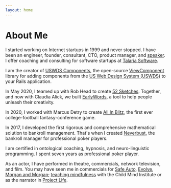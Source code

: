 ```yaml
---
layout: home
---
```

# About Me

I started working
on Internet startups
in 1999
and never stopped.
I have been
an engineer, founder, consultant, CTO, product manager, and [speaker](https://www.youtube.com/watch?v=rudQgpOhQ04).
I offer coaching and consulting
for software startups
at [Talaria Software](https://talariasoftware.com).


I am the creator
of [USWDS Components](https://github.com/TalariaSoftware/uswds_components),
the open-source [ViewComponent](https://viewcomponent.org) library
for adding components
from the [US Web Design System (USWDS)](https://designsystem.digital.gov)
to your Rails application.

In May 2020,
I teamed up
with Rob Head
to create [52 Sketches](https://52sketches.com).
Together,
and now with Claudia Alick,
we built [EarlyWords](https://www.earlywords.io),
a tool
to help
people unleash
their creativity.

In 2020,
I worked with
Marcus Detry
to create
[All In Blitz](https://www.allinblitz.com),
the first ever
college-football fantasy-conference game.

In 2017,
I developed
the first
rigorous and comprehensive
mathematical solution
to bankroll management.
That's when
I created [Neverbust](https://neverbust.com),
the bankroll manager
for professional poker players.

I am certified
in ontological coaching, hypnosis, and neuro-linguistic programming.
I spent seven years
as professional poker player.

As an actor,
I have performed
in theatre, commercials, network television, and film.
You may have seen me
in commercials
for [Safe Auto](https://www.youtube.com/watch?v=wNudyDtpBwQ),
[Evolve](https://www.youtube.com/watch?v=Le1BXo1To1s&list=PLMNiu3ZUfHHt6LbpN12oqZ2lxTgnNo_pf&index=7),
[Morgan and Morgan](https://www.youtube.com/watch?v=9OPQ0U6VZ-I);
[teaching mindfulness](https://childmind.org/healthyminds/mindfulness-students-elementary/)
with the Child Mind Institute
or as the narrator
in [Project Life](https://www.youtube.com/watch?v=KluTIX4m520).

